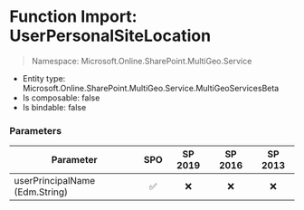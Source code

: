 # Function Import: UserPersonalSiteLocation

> Namespace: Microsoft.Online.SharePoint.MultiGeo.Service

- Entity type: Microsoft.Online.SharePoint.MultiGeo.Service.MultiGeoServicesBeta
- Is composable: false
- Is bindable: false

### Parameters

Parameter | SPO | SP 2019 | SP 2016 | SP 2013
----------|:---:|:-------:|:-------:|:-------:
userPrincipalName (Edm.String) | ✅ | ❌ | ❌ | ❌
